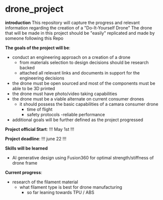 # drone_project

**introduction**
This repository will capture the progress and relevant information regarding the creation of a "Do-It-Yourself Drone"
The drone that will be made in this project should be "easily" replicated and made by someone following this Repo


**The goals of the project will be**: 
- conduct an engineering approach on a creation of a drone 
     - from materials selection to design decisions should be research backed
     - attached all relevant links and documents in support for the engineering decisions
- the drone must be open sourced and most of the components must be able to be 3D printed 
- the drone must have photo/video taking capabilities
- the drone must be a viable alternate on current consumer drones
     - it should possess the basic capabilities of a camara consumer drone
        - time of flight 
        - safety protocols 
        -reliable performance
- additional goals will be further defined as the project progressed 


**Project official Start**:
!!! May 1st !!!

**Project deadline**: 
!!! june 22 !!!

**Skills will be learned**
- AI generative design using Fusion360 for optimal strength/stiffness of 
  drone frame

**Current progress**:
- research of the filament material 
  - what filament type is best for drone manufacturing 
     - so far leaning towards TPU / ABS


  
